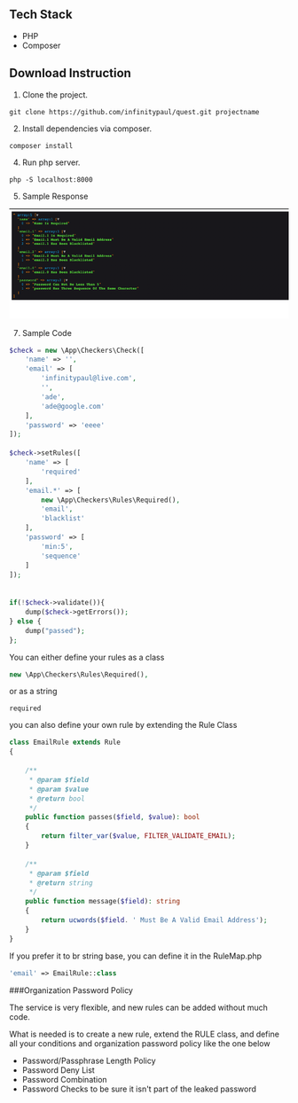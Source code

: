 ## Tech Stack

* PHP
* Composer

## Download Instruction

1. Clone the project.

```
git clone https://github.com/infinitypaul/quest.git projectname
```


2. Install dependencies via composer.

```
composer install 
```

4. Run php server.

```
php -S localhost:8000
```

5. Sample Response

![img.png](img.png)

7. Sample Code 

```php
$check = new \App\Checkers\Check([
    'name' => '',
    'email' => [
        'infinitypaul@live.com',
        '',
        'ade',
        'ade@google.com'
    ],
    'password' => 'eeee'
]);

$check->setRules([
    'name' => [
        'required'
    ],
    'email.*' => [
        new \App\Checkers\Rules\Required(),
        'email',
        'blacklist'
    ],
    'password' => [
        'min:5',
        'sequence'
    ]
]);


if(!$check->validate()){
    dump($check->getErrors());
} else {
    dump("passed");
};
```
You can either define your rules as a class
```php
new \App\Checkers\Rules\Required(),
```

or as a string

```phpregexp
required
```

you can also define your own rule by extending the Rule Class

```php
class EmailRule extends Rule
{

    /**
     * @param $field
     * @param $value
     * @return bool
     */
    public function passes($field, $value): bool
    {
        return filter_var($value, FILTER_VALIDATE_EMAIL);
    }

    /**
     * @param $field
     * @return string
     */
    public function message($field): string
    {
        return ucwords($field. ' Must Be A Valid Email Address');
    }
}
```

If you prefer it to br string base, you can define it in the RuleMap.php

```php
'email' => EmailRule::class
```




###Organization Password Policy

The service is very flexible, and new rules can be added without much code.

What is needed is to create a new rule, extend the RULE class, and define all your conditions and organization password policy like the one below 

* Password/Passphrase Length Policy
* Password Deny List
* Password Combination
* Password Checks to be sure it isn't part of the leaked password





